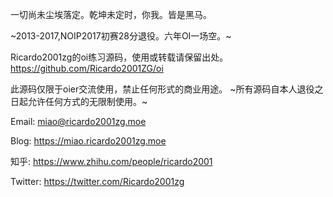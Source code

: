 一切尚未尘埃落定。乾坤未定时，你我。皆是黑马。

~2013-2017,NOIP2017初赛28分退役。六年OI一场空。~

Ricardo2001zg的oi练习源码，使用或转载请保留出处。
https://github.com/Ricardo2001ZG/oi

此源码仅限于oier交流使用，禁止任何形式的商业用途。
~所有源码自本人退役之日起允许任何方式的无限制使用。~

Email:
miao@ricardo2001zg.moe

Blog:
https://miao.ricardo2001zg.moe

知乎:
https://www.zhihu.com/people/ricardo2001

Twitter:
https://twitter.com/Ricardo2001zg
